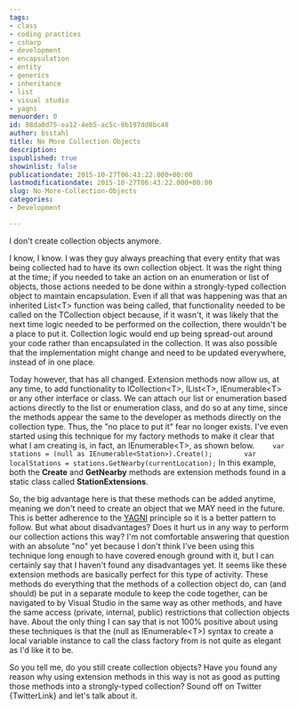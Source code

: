 ```yaml
---
tags:
- class
- coding practices
- csharp
- development
- encapsulation
- entity
- generics
- inheritance
- list
- visual studio
- yagni
menuorder: 0
id: 88da0d75-ea12-4eb5-ac5c-0b197dd8bc48
author: bsstahl
title: No More Collection Objects
description: 
ispublished: true
showinlist: false
publicationdate: 2015-10-27T06:43:22.000+00:00
lastmodificationdate: 2015-10-27T06:43:22.000+00:00
slug: No-More-Collection-Objects
categories:
- Development

---
```

I don't create collection objects anymore.

I know, I know. I was they guy always preaching that every entity that was being collected had to have its own collection object. It was the right thing at the time; if you needed to take an action on an enumeration or list of objects, those actions needed to be done within a strongly-typed collection object to maintain encapsulation. Even if all that was happening was that an inherited List&lt;T&gt; function was being called, that functionality needed to be called on the TCollection object because, if it wasn't, it was likely that the next time logic needed to be performed on the collection, there wouldn't be a place to put it. Collection logic would end up being spread-out around your code rather than encapsulated in the collection. It was also possible that the implementation might change and need to be updated everywhere, instead of in one place.

Today however, that has all changed. Extension methods now allow us, at any time, to add functionality to ICollection&lt;T&gt;, IList&lt;T&gt;, IEnumerable&lt;T&gt; or any other interface or class. We can attach our list or enumeration based actions directly to the list or enumeration class, and do so at any time, since the methods appear the same to the developer as methods directly on the collection type. Thus, the "no place to put it" fear no longer exists. I've even started using this technique for my factory methods to make it clear that what I am creating is, in fact, an IEnumerable&lt;T&gt;, as shown below.
 `    var stations = (null as IEnumerable<Station>).Create();        var localStations = stations.GetNearby(currentLocation);`
In this example, both the **Create** and **GetNearby** methods are extension methods found in a static class called **StationExtensions**.

So, the big advantage here is that these methods can be added anytime, meaning we don't need to create an object that we MAY need in the future. This is better adherence to the [YAGNI](http://www.cognitiveinheritance.com/?tag=/yagni) principle so it is a better pattern to follow. But what about disadvantages? Does it hurt us in any way to perform our collection actions this way? I'm not comfortable answering that question with an absolute "no" yet because I don't think I've been using this technique long enough to have covered enough ground with it, but I can certainly say that I haven't found any disadvantages yet. It seems like these extension methods are basically perfect for this type of activity. These methods do everything that the methods of a collection object do, can (and should) be put in a separate module to keep the code together, can be navigated to by Visual Studio in the same way as other methods, and have the same access (private, internal, public) restrictions that collection objects have. About the only thing I can say that is not 100% positive about using these techniques is that the (null as IEnumerable&lt;T&gt;) syntax to create a local variable instance to call the class factory from is not quite as elegant as I'd like it to be.

So you tell me, do you still create collection objects? Have you found any reason why using extension methods in this way is not as good as putting those methods into a strongly-typed collection? Sound off on Twitter {TwitterLink} and let's talk about it.